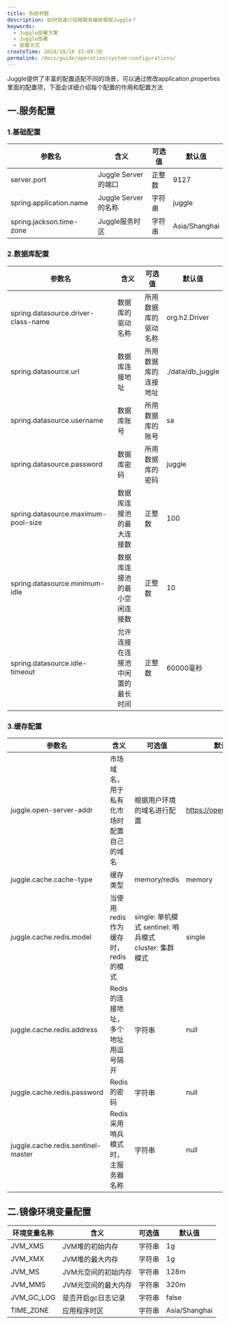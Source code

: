```yaml
---
title: 系统参数
description: 如何快速介绍微服务编排框架Juggle？
keywords:
  - Juggle部署方案
  - Juggle部署
  - 部署方式
createTime: 2024/10/18 15:09:38
permalink: /docs/guide/operation/system-configurations/
---
```


Juggle提供了丰富的配置适配不同的场景，可以通过修改application.properties里面的配置项，下面会详细介绍每个配置的作用和配置方法

## 一.服务配置

### 1.基础配置

| 参数名                   | 含义                 | 可选值 | 默认值        |
| ------------------------ | -------------------- | ------ | ------------- |
| server.port              | Juggle Server 的端口 | 正整数 | 9127          |
| spring.application.name  | Juggle Server 的名称 | 字符串 | juggle        |
| spring.jackson.time-zone | Juggle服务时区       | 字符串 | Asia/Shanghai |

### 2.数据库配置

| 参数名                              | 含义                             | 可选值               | 默认值           |
| ----------------------------------- | -------------------------------- | -------------------- | ---------------- |
| spring.datasource.driver-class-name | 数据库的驱动名称                 | 所用数据库的驱动名称 | org.h2.Driver    |
| spring.datasource.url               | 数据库连接地址                   | 所用数据库的连接地址 | ./data/db_juggle |
| spring.datasource.username          | 数据库账号                       | 所用数据库的账号     | sa               |
| spring.datasource.password          | 数据库密码                       | 所用数据库的密码     | juggle           |
| spring.datasource.maximum-pool-size | 数据库连接池的最大连接数         | 正整数               | 100              |
| spring.datasource.minimum-idle      | 数据库连接池的最小空闲连接数     | 正整数               | 10               |
| spring.datasource.idle-timeout      | 允许连接在连接池中闲置的最长时间 | 正整数               | 60000毫秒        |

### 3.缓存配置

| 参数名                             | 含义                                     | 可选值                                                    | 默认值                   |
| ---------------------------------- | ---------------------------------------- | --------------------------------------------------------- | ------------------------ |
| juggle.open-server-addr            | 市场域名，用于私有化市场时配置自己的域名 | 根据用户环境的域名进行配置                                | https://open.juggle.plus |
| juggle.cache.cache-type            | 缓存类型                                 | memory/redis                                              | memory                   |
| juggle.cache.redis.model           | 当使用redis作为缓存时，redis的模式       | single: 单机模式   sentinel: 哨兵模式   cluster: 集群模式 | single                   |
| juggle.cache.redis.address         | Redis的连接地址，多个地址用逗号隔开      | 字符串                                                    | null                     |
| juggle.cache.redis.password        | Redis的密码                              | 字符串                                                    | null                     |
| juggle.cache.redis.sentinel-master | Redis采用哨兵模式时，主服务器名称        | 字符串                                                    | null                     |

## 二.镜像环境变量配置

| 环境变量名称 | 含义                | 可选值 | 默认值        |
| ------------ | ------------------- | ------ | ------------- |
| JVM_XMS      | JVM堆的初始内存     | 字符串 | 1g            |
| JVM_XMX      | JVM堆的最大内存     | 字符串 | 1g            |
| JVM_MS       | JVM元空间的初始内存 | 字符串 | 128m          |
| JVM_MMS      | JVM元空间的最大内存 | 字符串 | 320m          |
| JVM_GC_LOG   | 是否开启gc日志记录  | 字符串 | false         |
| TIME_ZONE    | 应用程序时区        | 字符串 | Asia/Shanghai |

## 
